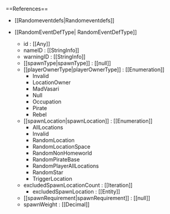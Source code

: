 ==References==
 * [[Randomeventdefs|Randomeventdefs]]

 * [[RandomEventDefType| RandomEventDefType]]
   * id : [[Any]]
   * nameID : [[StringInfo]]
   * warningID : [[StringInfo]]
   * [[spawnType|spawnType]] : [[null]]
   * [[playerOwnerType|playerOwnerType]] : [[Enumeration]]
     * Invalid
     * LocationOwner
     * MadVasari
     * Null
     * Occupation
     * Pirate
     * Rebel
   * [[spawnLocation|spawnLocation]] : [[Enumeration]]
     * AllLocations
     * Invalid
     * RandomLocation
     * RandomLocationSpace
     * RandomNonHomeworld
     * RandomPirateBase
     * RandomPlayerAllLocations
     * RandomStar
     * TriggerLocation
   * excludedSpawnLocationCount : [[Iteration]]
     * excludedSpawnLocation : [[Entity]]
   * [[spawnRequirement|spawnRequirement]] : [[null]]
   * spawnWeight : [[Decimal]]

